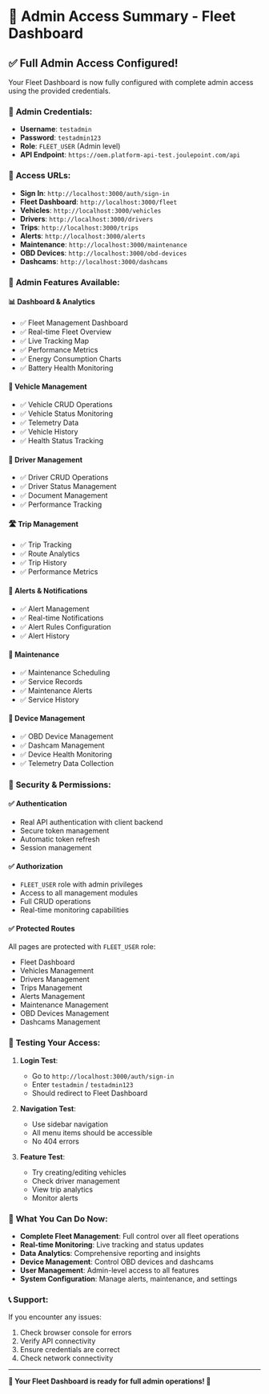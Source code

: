 # 🔐 Admin Access Summary - Fleet Dashboard

## ✅ **Full Admin Access Configured!**

Your Fleet Dashboard is now fully configured with complete admin access using the provided credentials.

### 🔑 **Admin Credentials:**
- **Username**: `testadmin`
- **Password**: `testadmin123`
- **Role**: `FLEET_USER` (Admin level)
- **API Endpoint**: `https://oem.platform-api-test.joulepoint.com/api`

### 🚀 **Access URLs:**
- **Sign In**: `http://localhost:3000/auth/sign-in`
- **Fleet Dashboard**: `http://localhost:3000/fleet`
- **Vehicles**: `http://localhost:3000/vehicles`
- **Drivers**: `http://localhost:3000/drivers`
- **Trips**: `http://localhost:3000/trips`
- **Alerts**: `http://localhost:3000/alerts`
- **Maintenance**: `http://localhost:3000/maintenance`
- **OBD Devices**: `http://localhost:3000/obd-devices`
- **Dashcams**: `http://localhost:3000/dashcams`

### 🎯 **Admin Features Available:**

#### 📊 **Dashboard & Analytics**
- ✅ Fleet Management Dashboard
- ✅ Real-time Fleet Overview
- ✅ Live Tracking Map
- ✅ Performance Metrics
- ✅ Energy Consumption Charts
- ✅ Battery Health Monitoring

#### 🚛 **Vehicle Management**
- ✅ Vehicle CRUD Operations
- ✅ Vehicle Status Monitoring
- ✅ Telemetry Data
- ✅ Vehicle History
- ✅ Health Status Tracking

#### 👥 **Driver Management**
- ✅ Driver CRUD Operations
- ✅ Driver Status Management
- ✅ Document Management
- ✅ Performance Tracking

#### 🛣️ **Trip Management**
- ✅ Trip Tracking
- ✅ Route Analytics
- ✅ Trip History
- ✅ Performance Metrics

#### 🚨 **Alerts & Notifications**
- ✅ Alert Management
- ✅ Real-time Notifications
- ✅ Alert Rules Configuration
- ✅ Alert History

#### 🔧 **Maintenance**
- ✅ Maintenance Scheduling
- ✅ Service Records
- ✅ Maintenance Alerts
- ✅ Service History

#### 📱 **Device Management**
- ✅ OBD Device Management
- ✅ Dashcam Management
- ✅ Device Health Monitoring
- ✅ Telemetry Data Collection

### 🔐 **Security & Permissions:**

#### ✅ **Authentication**
- Real API authentication with client backend
- Secure token management
- Automatic token refresh
- Session management

#### ✅ **Authorization**
- `FLEET_USER` role with admin privileges
- Access to all management modules
- Full CRUD operations
- Real-time monitoring capabilities

#### ✅ **Protected Routes**
All pages are protected with `FLEET_USER` role:
- Fleet Dashboard
- Vehicles Management
- Drivers Management
- Trips Management
- Alerts Management
- Maintenance Management
- OBD Devices Management
- Dashcams Management

### 🧪 **Testing Your Access:**

1. **Login Test**:
   - Go to `http://localhost:3000/auth/sign-in`
   - Enter `testadmin` / `testadmin123`
   - Should redirect to Fleet Dashboard

2. **Navigation Test**:
   - Use sidebar navigation
   - All menu items should be accessible
   - No 404 errors

3. **Feature Test**:
   - Try creating/editing vehicles
   - Check driver management
   - View trip analytics
   - Monitor alerts

### 🎉 **What You Can Do Now:**

- **Complete Fleet Management**: Full control over all fleet operations
- **Real-time Monitoring**: Live tracking and status updates
- **Data Analytics**: Comprehensive reporting and insights
- **Device Management**: Control OBD devices and dashcams
- **User Management**: Admin-level access to all features
- **System Configuration**: Manage alerts, maintenance, and settings

### 📞 **Support:**

If you encounter any issues:
1. Check browser console for errors
2. Verify API connectivity
3. Ensure credentials are correct
4. Check network connectivity

---

**🎯 Your Fleet Dashboard is ready for full admin operations! 🚀**
